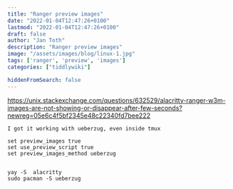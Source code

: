 ```yaml
---
title: "Ranger preview images"
date: "2022-01-04T12:47:26+0100"
lastmod: "2022-01-04T12:47:26+0100"
draft: false
author: "Jan Toth"
description: "Ranger preview images"
image: "/assets/images/blog/linux-1.jpg"
tags: ['ranger', 'preview', 'images']
categories: ["tiddlywiki"]

hiddenFromSearch: false
---
```


https://unix.stackexchange.com/questions/632529/alacritty-ranger-w3m-images-are-not-showing-or-disappear-after-few-seconds?newreg=05e6c4f5bf2345e48c22340fd7bee222

```
I got it working with ueberzug, even inside tmux

set preview_images true
set use_preview_script true
set preview_images_method ueberzug


yay -S  alacritty
sudo pacman -S ueberzug
```

